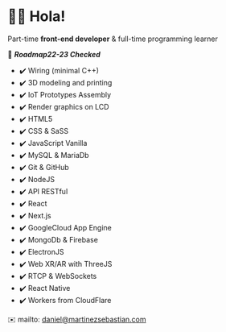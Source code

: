 
# :man_astronaut: Hola!
Part-time __front-end developer__ & full-time programming learner

:compass: ***Roadmap22-23 Checked***

- :heavy_check_mark: Wiring (minimal C++)
- :heavy_check_mark: 3D modeling and printing
- :heavy_check_mark: IoT Prototypes Assembly
- :heavy_check_mark: Render graphics on LCD
- :heavy_check_mark: HTML5
- :heavy_check_mark: CSS & SaSS
- :heavy_check_mark: JavaScript Vanilla
- :heavy_check_mark: MySQL & MariaDb
- :heavy_check_mark: Git & GitHub 
- :heavy_check_mark: NodeJS
- :heavy_check_mark: API RESTful 
- :heavy_check_mark: React  
- :heavy_check_mark: Next.js 
- :heavy_check_mark: GoogleCloud App Engine
- :heavy_check_mark: MongoDb & Firebase
- :heavy_check_mark: ElectronJS
- :heavy_check_mark: Web XR/AR with ThreeJS
- :heavy_check_mark: RTCP & WebSockets
- :heavy_check_mark: React Native
- :heavy_check_mark: Workers from CloudFlare

 
✉️ mailto: daniel@martinezsebastian.com
